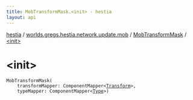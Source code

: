 ```yaml
---
title: MobTransformMask.<init> - hestia
layout: api
---
```


<div class='api-docs-breadcrumbs'><a href="../../index.html">hestia</a> / <a href="../index.html">worlds.gregs.hestia.network.update.mob</a> / <a href="index.html">MobTransformMask</a> / <a href="./-init-.html">&lt;init&gt;</a></div>

# &lt;init&gt;

<div class="signature"><code><span class="identifier">MobTransformMask</span><span class="symbol">(</span><br/>&nbsp;&nbsp;&nbsp;&nbsp;<span class="parameterName" id="worlds.gregs.hestia.network.update.mob.MobTransformMask$<init>(com.artemis.ComponentMapper((worlds.gregs.hestia.game.plugins.entity.components.update.Transform)), com.artemis.ComponentMapper((worlds.gregs.hestia.game.plugins.entity.components.update.Type)))/transformMapper">transformMapper</span><span class="symbol">:</span>&nbsp;<span class="identifier">ComponentMapper</span><span class="symbol">&lt;</span><a href="../../worlds.gregs.hestia.game.plugins.entity.components.update/-transform/index.html"><span class="identifier">Transform</span></a><span class="symbol">&gt;</span><span class="symbol">, </span><br/>&nbsp;&nbsp;&nbsp;&nbsp;<span class="parameterName" id="worlds.gregs.hestia.network.update.mob.MobTransformMask$<init>(com.artemis.ComponentMapper((worlds.gregs.hestia.game.plugins.entity.components.update.Transform)), com.artemis.ComponentMapper((worlds.gregs.hestia.game.plugins.entity.components.update.Type)))/typeMapper">typeMapper</span><span class="symbol">:</span>&nbsp;<span class="identifier">ComponentMapper</span><span class="symbol">&lt;</span><a href="../../worlds.gregs.hestia.game.plugins.entity.components.update/-type/index.html"><span class="identifier">Type</span></a><span class="symbol">&gt;</span><span class="symbol">)</span></code></div>
